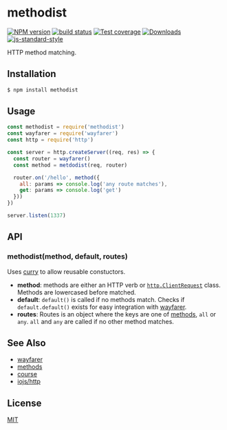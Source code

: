 # methodist
[![NPM version][npm-image]][npm-url]
[![build status][travis-image]][travis-url]
[![Test coverage][codecov-image]][codecov-url]
[![Downloads][downloads-image]][downloads-url]
[![js-standard-style][standard-image]][standard-url]

HTTP method matching.

## Installation
```bash
$ npm install methodist
```

## Usage
```js
const methodist = require('methodist')
const wayfarer = require('wayfarer')
const http = require('http')

const server = http.createServer((req, res) => {
  const router = wayfarer()
  const method = metdodist(req, router)

  router.on('/hello', method({
    all: params => console.log('any route matches'),
    get: params => console.log('get')
  }))
})

server.listen(1337)
```

## API
### methodist(method, default, routes)
Uses [curry](https://github.com/dominictarr/curry) to allow reusable
constuctors.
- __method__: methods are either an HTTP verb or
  [`http.ClientRequest`](https://iojs.org/api/http.html#http_class_http_clientrequest)
  class. Methods are lowercased before matched.
- __default__: `default()` is called if no methods match. Checks if
  `default.default()` exists for easy integration with
  [wayfarer](https://github.com/yoshuawuyts/wayfarer).
- __routes__: Routes is an object where
the keys are one of [methods](https://github.com/jshttp/methods), `all` or
`any`. `all` and `any` are called if no other method matches.

## See Also
- [wayfarer](https://github.com/yoshuawuyts/wayfarer)
- [methods](https://github.com/jshttp/methods)
- [course](https://github.com/hughsk/course)
- [iojs/http](https://iojs.org/api/http.html)

## License
[MIT](https://tldrlegal.com/license/mit-license)

[npm-image]: https://img.shields.io/npm/v/methodist.svg?style=flat-square
[npm-url]: https://npmjs.org/package/methodist
[travis-image]: https://img.shields.io/travis/yoshuawuyts/methodist/master.svg?style=flat-square
[travis-url]: https://travis-ci.org/yoshuawuyts/methodist
[codecov-image]: https://img.shields.io/codecov/c/github/yoshuawuyts/methodist/master.svg?style=flat-square
[codecov-url]: https://codecov.io/github/yoshuawuyts/methodist
[downloads-image]: http://img.shields.io/npm/dm/methodist.svg?style=flat-square
[downloads-url]: https://npmjs.org/package/methodist
[standard-image]: https://img.shields.io/badge/code%20style-standard-brightgreen.svg?style=flat-square
[standard-url]: https://github.com/feross/standard
